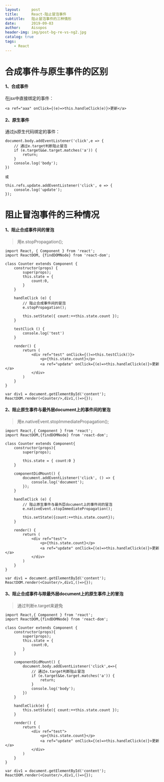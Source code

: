 ```yaml
---
layout:     post
title:      React-阻止冒泡事件
subtitle:   阻止冒泡事件的三种情形
date:       2019-09-03
author:     Aisopos
header-img: img/post-bg-re-vs-ng2.jpg
catalog: true
tags:
    - React
---
```


# 合成事件与原生事件的区别

#### 1、合成事件
在jsx中直接绑定的事件：

    <a ref="aaa" onClick={(e)=>this.handleClick(e)}>更新</a>

#### 2、原生事件

通过js原生代码绑定的事件：

    document.body.addEventListener('click',e => {
        // 通过e.target判断阻止冒泡
        if (e.target&&e.target.matches('a')) {
            return;
        }
        console.log('body');
    })

    或

    this.refs.update.addEventListener('click', e => {
        console.log('update');
    });

# 阻止冒泡事件的三种情况

#### 1、阻止合成事件间的冒泡
> 用e.stopPropagation();

    import React, { Component } from 'react';
    import ReactDOM, {findDOMNode} from 'react-dom';

    class Counter extends Component {
        constructor(props) {
            super(props);
            this.state = {
                count:0,
            }
        }

        handleClick (e) {
            // 阻止合成事件间的冒泡
            e.stopPropagation();

            this.setState({ count:++this.state.count });
        }

        testClick () {
            console.log('test')
        }

        render() {
            return (
                <div ref="test" onClick={()=>this.testClick()}>
                    <p>{this.state.count}</p>
                    <a ref="update" onClick={(e)=>this.handleClick(e)}>更新</a>
                </div>
            )
        }
    }

    var div1 = document.getElementById('content');
    ReactDOM.render(<Counter/>,div1,()=>{});

#### 2、阻止原生事件与最外层document上的事件间的冒泡
> 用e.nativeEvent.stopImmediatePropagation();

    import React,{ Component } from 'react';
    import ReactDOM,{findDOMNode} from 'react-dom';

    class Counter extends Component{
        constructor(props){
            super(props);

            this.state = { count:0 }
        }

        componentDidMount() {
            document.addEventListener('click', () => {
                console.log('document');
            });
        }

        handleClick (e) {
            // 阻止原生事件与最外层document上的事件间的冒泡
            e.nativeEvent.stopImmediatePropagation();

            this.setState({count:++this.state.count});
        }

        render() {
            return (
                <div ref="test">
                    <p>{this.state.count}</p>
                    <a ref="update" onClick={(e)=>this.handleClick(e)}>更新</a>
                </div>
            )
        } 
    }

    var div1 = document.getElementById('content');
    ReactDOM.render(<Counter/>,div1,()=>{});

#### 3、阻止合成事件与除最外层document上的原生事件上的冒泡
> 通过判断e.target来避免

    import React,{ Component } from 'react';
    import ReactDOM,{findDOMNode} from 'react-dom';

    class Counter extends Component {
        constructor(props){
            super(props);
            this.state = {
                count:0,
            }
        }

        componentDidMount() {
            document.body.addEventListener('click',e=>{
                // 通过e.target判断阻止冒泡
                if (e.target&&e.target.matches('a')) {
                    return;
                }
                console.log('body');
            })
        }

        handleClick(e) {
            this.setState({ count:++this.state.count });
        }

        render() {
            return (
                <div ref="test">
                    <p>{this.state.count}</p>
                    <a ref="update" onClick={(e)=>this.handleClick(e)}>更新</a>
                </div>
            )
        }   
    }

    var div1 = document.getElementById('content');
    ReactDOM.render(<Counter/>,div1,()=>{});